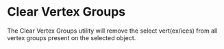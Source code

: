 # Clear Vertex Groups

The Clear Vertex Groups utility will remove the select vert(ex/ices) from all vertex groups present on the selected object.